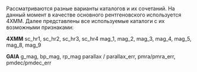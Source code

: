 
Рассматриваются разные варианты каталогов и их сочетаний. 
На данный момент в качестве основного рентгеновского используется 4XMM. 
Далее представлены все используемые каталоги с их возможными признаками:

**4XMM** 
	sc_hr1, sc_hr2, sc_hr3, sc_hr4
	mag_1, mag_2, mag_3, mag_4, mag_5, mag_8, mag_9

**GAIA**
	g_mag, bp_mag, rp_mag
	parallax / parallax_err, 
	pmra/pmra_err, pmdec/pmdec_err